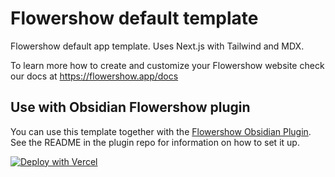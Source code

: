 # Flowershow default template

Flowershow default app template. Uses Next.js with Tailwind and MDX.

To learn more how to create and customize your Flowershow website check our docs at https://flowershow.app/docs

## Use with Obsidian Flowershow plugin

You can use this template together with the [Flowershow Obsidian Plugin](https://github.com/datopian/obsidian-flowershow).
See the README in the plugin repo for information on how to set it up.

[![Deploy with Vercel](https://vercel.com/button)](https://vercel.com/new/clone?repository-url=https://github.com/datopian/flowershow-template)
